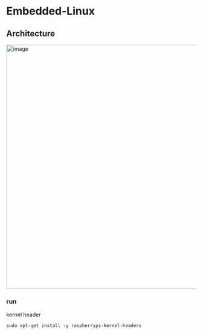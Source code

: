 # Embedded-Linux

## Architecture
<img width="645" alt="image" src="https://github.com/chris911024/Embedded-Linux/assets/67829896/87a9424e-5bd5-4f12-b31b-44c20de5438d">

### run
kernel header
```
sudo apt-get install -y raspberrypi-kernel-headers
```
